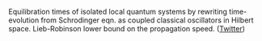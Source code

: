 
Equilibration times of isolated local quantum systems by rewriting time-evolution from Schrodinger eqn. as coupled classical oscillators in Hilbert space. Lieb-Robinson lower bound on the propagation speed. ([Twitter](https://twitter.com/JoshuahHeath/status/1097341772433420288))
